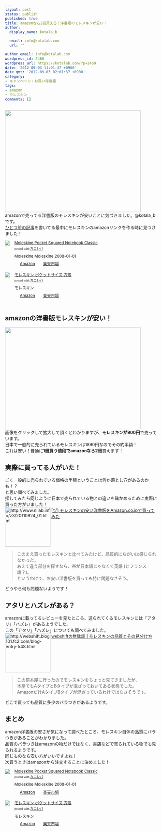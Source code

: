 ```yaml
---
layout: post
status: publish
published: true
title: amazonなら2冊買える！洋書版のモレスキンが安い！
author:
  display_name: kotala_b

  email: info@kotalab.com
  url: ''

author_email: info@kotalab.com
wordpress_id: 2460
wordpress_url: https://kotalab.com/?p=2460
date: '2012-09-03 11:01:37 +0900'
date_gmt: '2012-09-03 02:01:37 +0900'
category:
- キャンペーン・お買い得情報
tags:
- amazon
- モレスキン
comments: []
---
```

<p><a href="https://kotalab.com/wp-content/uploads/moleskine_120903.jpg" target="_blank"><img src="https://kotalab.com/wp-content/uploads/moleskine_120903.jpg" alt="" title="moleskine_120903" width="448" height="336" class="alignnone size-full wp-image-2473" /></a><br />
amazonで売ってる洋書版のモレスキンが安いことに気づきました。@kotala_bです。<br />
<a href="https://kotalab.com/digital-analog-note" title="最近見えてきた！アナログノートとデジタルノートの使い分け" target="_blank">ひとつ前の記事</a>を書いてる最中にモレスキンのamazonリンクを作る時に見つけました！<br />
<!--more--></p>
<div class="kaerebalink-box" style="text-align:left;padding-bottom:20px;font-size:small;/zoom: 1;overflow: hidden;">
<div class="kaerebalink-image" style="float:left;margin:0 15px 10px 0;"><a href="http://www.amazon.co.jp/exec/obidos/ASIN/888370102X/same-22/ref=nosim/" rel="nofollow" target="_blank"><img src="http://ecx.images-amazon.com/images/I/41qu4frgjkL._SL160_.jpg" style="border: none;" /></a></div>
<div class="kaerebalink-info" style="line-height:120%;/zoom: 1;overflow: hidden;">
<div class="kaerebalink-name" style="margin-bottom:10px;line-height:120%"><a href="http://www.amazon.co.jp/exec/obidos/ASIN/888370102X/same-22/ref=nosim/" rel="nofollow" target="_blank">Moleskine Pocket Squared Notebook Classic</a>
<div class="kaerebalink-powered-date" style="font-size:8pt;margin-top:5px;font-family:verdana;line-height:120%">posted with <a href="http://kaereba.com" target="_blank">カエレバ</a></div>
</div>
<div class="kaerebalink-detail" style="margin-bottom:5px;">Moleskine Moleskine 2008-01-01    </div>
<div class="kaerebalink-link1" style="margin-top:10px;">
<div class="shoplinkamazon" style="display:inline;margin-right:5px;background: url('http://img.yomereba.com/tam_k_01.gif') 0 0 no-repeat;padding: 2px 0 2px 18px;white-space: nowrap;"><a href="http://www.amazon.co.jp/gp/search?keywords=Moleskine%20Pocket%20Squared%20Notebook%20Classic&__mk_ja_JP=%83J%83%5E%83J%83i&tag=same-22" rel="nofollow" target="_blank" title="アマゾン" >Amazon</a></div>
<div class="shoplinkrakuten" style="display:inline;margin-right:5px;background: url('http://img.yomereba.com/tam_k_01.gif') 0 -50px no-repeat;padding: 2px 0 2px 18px;white-space: nowrap;"><a href="http://hb.afl.rakuten.co.jp/hgc/0fa7afc8.bbfc196a.0fa7afc9.d56c38f1/?pc=http%3A%2F%2Fsearch.rakuten.co.jp%2Fsearch%2Fmall%2FMoleskine%2520Pocket%2520Squared%2520Notebook%2520Classic%2F-%2Ff.1-p.1-s.1-sf.0-st.A-v.2%3Fx%3D0%26scid%3Daf_ich_link_urltxt%26m%3Dhttp%3A%2F%2Fm.rakuten.co.jp%2F" rel="nofollow" target="_blank" title="楽天市場" >楽天市場</a></div>
</div>
</div>
<div class="booklink-footer" style="clear: left"></div>
</div>
<div class="kaerebalink-box" style="text-align:left;padding-bottom:20px;font-size:small;/zoom: 1;overflow: hidden;">
<div class="kaerebalink-image" style="float:left;margin:0 15px 10px 0;"><a href="http://www.amazon.co.jp/exec/obidos/ASIN/B002MP06XM/same-22/ref=nosim/" rel="nofollow" target="_blank"><img src="http://ecx.images-amazon.com/images/I/31k4EC1lqFL._SL160_.jpg" style="border: none;" /></a></div>
<div class="kaerebalink-info" style="line-height:120%;/zoom: 1;overflow: hidden;">
<div class="kaerebalink-name" style="margin-bottom:10px;line-height:120%"><a href="http://www.amazon.co.jp/exec/obidos/ASIN/B002MP06XM/same-22/ref=nosim/" rel="nofollow" target="_blank">モレスキン ポケットサイズ 方眼</a>
<div class="kaerebalink-powered-date" style="font-size:8pt;margin-top:5px;font-family:verdana;line-height:120%">posted with <a href="http://kaereba.com" target="_blank">カエレバ</a></div>
</div>
<div class="kaerebalink-detail" style="margin-bottom:5px;"> モレスキン     </div>
<div class="kaerebalink-link1" style="margin-top:10px;">
<div class="shoplinkamazon" style="display:inline;margin-right:5px;background: url('http://img.yomereba.com/tam_k_01.gif') 0 0 no-repeat;padding: 2px 0 2px 18px;white-space: nowrap;"><a href="http://www.amazon.co.jp/gp/search?keywords=%83%82%83%8C%83X%83L%83%93%20%83%7C%83P%83b%83g%83T%83C%83Y&__mk_ja_JP=%83J%83%5E%83J%83i&tag=same-22" rel="nofollow" target="_blank" title="アマゾン" >Amazon</a></div>
<div class="shoplinkrakuten" style="display:inline;margin-right:5px;background: url('http://img.yomereba.com/tam_k_01.gif') 0 -50px no-repeat;padding: 2px 0 2px 18px;white-space: nowrap;"><a href="http://hb.afl.rakuten.co.jp/hgc/0fa7afc8.bbfc196a.0fa7afc9.d56c38f1/?pc=http%3A%2F%2Fsearch.rakuten.co.jp%2Fsearch%2Fmall%2F%25E3%2583%25A2%25E3%2583%25AC%25E3%2582%25B9%25E3%2582%25AD%25E3%2583%25B3%2520%25E3%2583%259D%25E3%2582%25B1%25E3%2583%2583%25E3%2583%2588%25E3%2582%25B5%25E3%2582%25A4%25E3%2582%25BA%2F-%2Ff.1-p.1-s.1-sf.0-st.A-v.2%3Fx%3D0%26scid%3Daf_ich_link_urltxt%26m%3Dhttp%3A%2F%2Fm.rakuten.co.jp%2F" rel="nofollow" target="_blank" title="楽天市場" >楽天市場</a></div>
</div>
</div>
<div class="booklink-footer" style="clear: left"></div>
</div>
<h2>amazonの洋書版モレスキンが安い！</h2>
<p><a href="https://kotalab.com/wp-content/uploads/moleskine_120903_01.jpg" target="_blank"><img src="https://kotalab.com/wp-content/uploads/moleskine_120903_01.jpg" alt="" title="moleskine_120903_01" width="448" height="336" class="alignnone size-full wp-image-2471" /></a><br />
画像をクリックして拡大して頂くとわかりますが、<strong>モレスキンが900円</strong>で売っています。<br />
日本で一般的に売られているモレスキンは1890円なのでその約半額！<br />
これは安い！普通に<strong>1冊買う値段でamazonなら2冊</strong>買えます！</p>
<h2>実際に買ってる人がいた！</h2>
<p>ごく一般的に売られている価格の半額ということは何か落とし穴があるのかも！？<br />
と思い調べてみました。<br />
探してみたら同じように日本で売られている物との違いを確かめるために実際に買った方がいました！<br />
<a href="http://www.nilab.info/z3/20110924_01.html" target="_blank"><img src="http://capture.heartrails.com/150x130?http://www.nilab.info/z3/20110924_01.html" alt="http://www.nilab.info/z3/20110924_01.html" width="150" height="130" align="left" /></a><a href="http://www.nilab.info/z3/20110924_01.html" target="_blank">[ヅ] モレスキンの安い洋書版をAmazon.co.jpで買ってみた</a><br style="clear:both;" /></p>
<blockquote><p>このまえ買ったモレスキンと比べてみたけど、品質的にちがいは感じられなかった。<br />
あえて違う部分を探すなら、帯が日本語じゃなくて英語 (とフランス語？)。<br />
というわけで、お安い洋書版を買っても特に問題なさそう。</p></blockquote>
<p>どうやら何も問題ないようです！</p>
<h2>アタリとハズレがある？</h2>
<p>amazonに載ってるレビューを見たところ、送られてくるモレスキンには「アタリ」「ハズレ」があるようでした。<br />
この「アタリ」「ハズレ」についても調べてみました。<br />
<a href="http://webshift.blog101.fc2.com/blog-entry-548.html" target="_blank"><img src="http://capture.heartrails.com/150x130?http://webshift.blog101.fc2.com/blog-entry-548.html" alt="http://webshift.blog101.fc2.com/blog-entry-548.html" width="150" height="130" align="left" /></a><a href="http://webshift.blog101.fc2.com/blog-entry-548.html" target="_blank">webshiftの無駄話 | モレスキンの品質とその見分け方</a><br style="clear:both;" /></p>
<blockquote><p>この前本屋に行ったのでモレスキンをちょっと見てきましたが、<br />
本屋でもAタイプとBタイプが混ざっておいてある状態でした。<br />
AmazonだけAタイプBタイプが混ざっているわけではなさそうです。</p></blockquote>
<p>どこで買っても品質に多少のバラつきがあるようです。</p>
<h2>まとめ</h2>
<p>amazon洋書版の安さが気になって調べたところ、モレスキン自体の品質にバラつきがあることがわかりました。<br />
品質のバラつきはamazonの物だけではなく、書店などで売られている物でも見られるようです。<br />
同じものなら安い方がいいですよね！<br />
次買うときはamazonから注文することに決めました！</p>
<div class="kaerebalink-box" style="text-align:left;padding-bottom:20px;font-size:small;/zoom: 1;overflow: hidden;">
<div class="kaerebalink-image" style="float:left;margin:0 15px 10px 0;"><a href="http://www.amazon.co.jp/exec/obidos/ASIN/888370102X/same-22/ref=nosim/" rel="nofollow" target="_blank"><img src="http://ecx.images-amazon.com/images/I/41qu4frgjkL._SL160_.jpg" style="border: none;" /></a></div>
<div class="kaerebalink-info" style="line-height:120%;/zoom: 1;overflow: hidden;">
<div class="kaerebalink-name" style="margin-bottom:10px;line-height:120%"><a href="http://www.amazon.co.jp/exec/obidos/ASIN/888370102X/same-22/ref=nosim/" rel="nofollow" target="_blank">Moleskine Pocket Squared Notebook Classic</a>
<div class="kaerebalink-powered-date" style="font-size:8pt;margin-top:5px;font-family:verdana;line-height:120%">posted with <a href="http://kaereba.com" target="_blank">カエレバ</a></div>
</div>
<div class="kaerebalink-detail" style="margin-bottom:5px;">Moleskine Moleskine 2008-01-01    </div>
<div class="kaerebalink-link1" style="margin-top:10px;">
<div class="shoplinkamazon" style="display:inline;margin-right:5px;background: url('http://img.yomereba.com/tam_k_01.gif') 0 0 no-repeat;padding: 2px 0 2px 18px;white-space: nowrap;"><a href="http://www.amazon.co.jp/gp/search?keywords=Moleskine%20Pocket%20Squared%20Notebook%20Classic&__mk_ja_JP=%83J%83%5E%83J%83i&tag=same-22" rel="nofollow" target="_blank" title="アマゾン" >Amazon</a></div>
<div class="shoplinkrakuten" style="display:inline;margin-right:5px;background: url('http://img.yomereba.com/tam_k_01.gif') 0 -50px no-repeat;padding: 2px 0 2px 18px;white-space: nowrap;"><a href="http://hb.afl.rakuten.co.jp/hgc/0fa7afc8.bbfc196a.0fa7afc9.d56c38f1/?pc=http%3A%2F%2Fsearch.rakuten.co.jp%2Fsearch%2Fmall%2FMoleskine%2520Pocket%2520Squared%2520Notebook%2520Classic%2F-%2Ff.1-p.1-s.1-sf.0-st.A-v.2%3Fx%3D0%26scid%3Daf_ich_link_urltxt%26m%3Dhttp%3A%2F%2Fm.rakuten.co.jp%2F" rel="nofollow" target="_blank" title="楽天市場" >楽天市場</a></div>
</div>
</div>
<div class="booklink-footer" style="clear: left"></div>
</div>
<div class="kaerebalink-box" style="text-align:left;padding-bottom:20px;font-size:small;/zoom: 1;overflow: hidden;">
<div class="kaerebalink-image" style="float:left;margin:0 15px 10px 0;"><a href="http://www.amazon.co.jp/exec/obidos/ASIN/B002MP06XM/same-22/ref=nosim/" rel="nofollow" target="_blank"><img src="http://ecx.images-amazon.com/images/I/31k4EC1lqFL._SL160_.jpg" style="border: none;" /></a></div>
<div class="kaerebalink-info" style="line-height:120%;/zoom: 1;overflow: hidden;">
<div class="kaerebalink-name" style="margin-bottom:10px;line-height:120%"><a href="http://www.amazon.co.jp/exec/obidos/ASIN/B002MP06XM/same-22/ref=nosim/" rel="nofollow" target="_blank">モレスキン ポケットサイズ 方眼</a>
<div class="kaerebalink-powered-date" style="font-size:8pt;margin-top:5px;font-family:verdana;line-height:120%">posted with <a href="http://kaereba.com" target="_blank">カエレバ</a></div>
</div>
<div class="kaerebalink-detail" style="margin-bottom:5px;"> モレスキン     </div>
<div class="kaerebalink-link1" style="margin-top:10px;">
<div class="shoplinkamazon" style="display:inline;margin-right:5px;background: url('http://img.yomereba.com/tam_k_01.gif') 0 0 no-repeat;padding: 2px 0 2px 18px;white-space: nowrap;"><a href="http://www.amazon.co.jp/gp/search?keywords=%83%82%83%8C%83X%83L%83%93%20%83%7C%83P%83b%83g%83T%83C%83Y&__mk_ja_JP=%83J%83%5E%83J%83i&tag=same-22" rel="nofollow" target="_blank" title="アマゾン" >Amazon</a></div>
<div class="shoplinkrakuten" style="display:inline;margin-right:5px;background: url('http://img.yomereba.com/tam_k_01.gif') 0 -50px no-repeat;padding: 2px 0 2px 18px;white-space: nowrap;"><a href="http://hb.afl.rakuten.co.jp/hgc/0fa7afc8.bbfc196a.0fa7afc9.d56c38f1/?pc=http%3A%2F%2Fsearch.rakuten.co.jp%2Fsearch%2Fmall%2F%25E3%2583%25A2%25E3%2583%25AC%25E3%2582%25B9%25E3%2582%25AD%25E3%2583%25B3%2520%25E3%2583%259D%25E3%2582%25B1%25E3%2583%2583%25E3%2583%2588%25E3%2582%25B5%25E3%2582%25A4%25E3%2582%25BA%2F-%2Ff.1-p.1-s.1-sf.0-st.A-v.2%3Fx%3D0%26scid%3Daf_ich_link_urltxt%26m%3Dhttp%3A%2F%2Fm.rakuten.co.jp%2F" rel="nofollow" target="_blank" title="楽天市場" >楽天市場</a></div>
</div>
</div>
<div class="booklink-footer" style="clear: left"></div>
</div>
